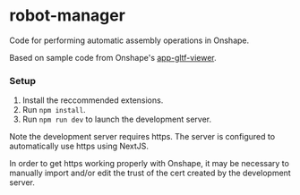 # robot-manager
Code for performing automatic assembly operations in Onshape.

Based on sample code from Onshape's [app-gltf-viewer](https://github.com/onshape-public/app-gltf-viewer).

### Setup

1. Install the reccommended extensions.
2. Run `npm install`.
3. Run `npm run dev` to launch the development server.

Note the development server requires https. The server is configured to automatically use https using NextJS. 

In order to get https working properly with Onshape, it may be necessary to manually import and/or edit the trust of the cert created by the development server.

<!-- ## Expanding the ESLint configuration

If you are developing a production application, we recommend updating the configuration to enable type aware lint rules:

- Configure the top-level `parserOptions` property like this:

```js
export default {
  // other rules...
  parserOptions: {
    ecmaVersion: 'latest',
    sourceType: 'module',
    project: ['./tsconfig.json', './tsconfig.node.json'],
    tsconfigRootDir: __dirname,
  },
}
```

- Replace `plugin:@typescript-eslint/recommended` to `plugin:@typescript-eslint/recommended-type-checked` or `plugin:@typescript-eslint/strict-type-checked`
- Optionally add `plugin:@typescript-eslint/stylistic-type-checked`
- Install [eslint-plugin-react](https://github.com/jsx-eslint/eslint-plugin-react) and add `plugin:react/recommended` & `plugin:react/jsx-runtime` to the `extends` list -->
